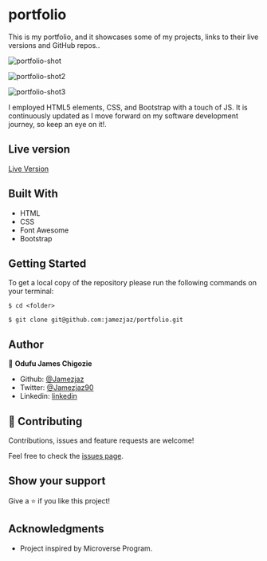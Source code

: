 # portfolio
This is my portfolio, and it showcases some of my projects, links to their live versions and GitHub repos..


![portfolio-shot](https://user-images.githubusercontent.com/57812000/92660436-033a0c80-f2c0-11ea-8ceb-dac7da4e6c86.png)

![portfolio-shot2](https://user-images.githubusercontent.com/57812000/92660490-1947cd00-f2c0-11ea-918c-6a965b5b4e5d.png)

![portfolio-shot3](https://user-images.githubusercontent.com/57812000/92660526-28c71600-f2c0-11ea-8e25-add9c170d1f0.png)

I employed HTML5 elements, CSS, and Bootstrap with a touch of JS. It is continuously updated as I move forward on my software development journey, so keep an eye on it!.

## Live version

[Live Version](http://jamezjaz-portfolio.s3-website.us-east-2.amazonaws.com/)

## Built With

- HTML
- CSS
- Font Awesome
- Bootstrap

## Getting Started

To get a local copy of the repository please run the following commands on your terminal:

```
$ cd <folder>
```

```
$ git clone git@github.com:jamezjaz/portfolio.git
```

## Author

👤 **Odufu James Chigozie**

- Github: [@Jamezjaz](https://github.com/jamezjaz)
- Twitter: [@Jamezjaz90](https://twitter.com/jamezjaz90)
- Linkedin: [linkedin](https://www.linkedin.com/in/jamesgozieodufu/)

## 🤝 Contributing

Contributions, issues and feature requests are welcome!

Feel free to check the [issues page](https://github.com/jamezjaz/portfolio/issues).

## Show your support

Give a ⭐️ if you like this project!

## Acknowledgments

- Project inspired by Microverse Program.